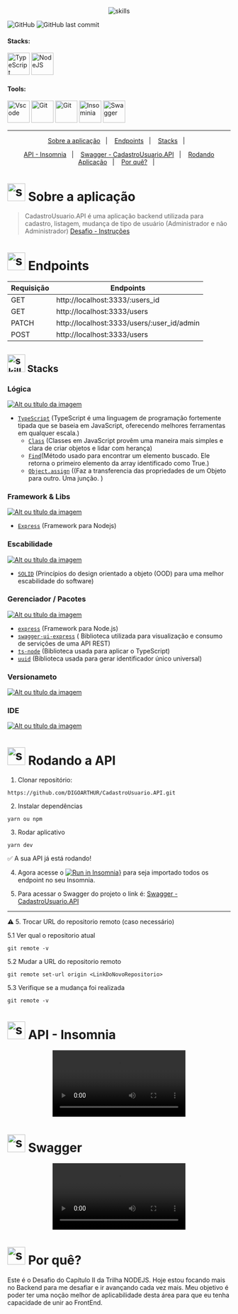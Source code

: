 <!-- VISUALIZAR NO VSCODE  CTRL + K  V -->

<!-- BADGES https://www.youtube.com/watch?v=cRoBt6AZgjc
https://dev.to/envoy_/150-badges-for-github-pnk

BUILD BADGES
https://shields.io
ICONS
https://simpleicons.org/?q=react
-->

<!--https://www.canva.com/  -->
<p align="center">
  <img  alt="skills"  src="https://user-images.githubusercontent.com/59892368/158034522-92c70ba1-bae7-46fc-b692-77b711eebda1.png">
</p> 




![GitHub](https://img.shields.io/github/license/DIGOARTHUR/CadastroUsuario.API)
![GitHub last commit](https://img.shields.io/github/last-commit/DIGOARTHUR/CadastroUsuario.API)


#### Stacks:
 <!------------------------------------STACKS-->
<p align="left">


 <a href="https://www.typescriptlang.org/"><img  alt="TypeScript"  width="50" height="50" src="https://user-images.githubusercontent.com/59892368/210762527-ae3afe1f-fe36-46a9-98ad-35dbae4d1adf.svg"><a/>
  <a href="https://nodejs.org/en/"><img  alt="NodeJS"  width="50" height="50" src="https://user-images.githubusercontent.com/59892368/225148464-81734ea0-e787-4397-bd49-312264335a58.svg"><a/>
  

</p>


 <!------------------------------------TOOLS-->
 #### Tools:
 <a href="https://code.visualstudio.com/"><img  alt="Vscode"  width="50" height="50" src="https://user-images.githubusercontent.com/59892368/223381414-d3066c8b-c3ee-4fae-943d-481857e88000.svg"><a/>
 <a href="https://git-scm.com/"><img  alt="Git"  width="50" height="50" src="https://user-images.githubusercontent.com/59892368/223381109-88617798-75ae-4f3a-bc4a-1210637f818c.svg"><a/>
  <a href="https://yarnpkg.com"><img  alt="Git"  width="50" height="50" src="https://user-images.githubusercontent.com/59892368/197615074-2e78b82c-b853-455c-8920-272cf1ce6399.svg"><a/>   <a href="https://insomnia.rest/download"><img  alt="Insominia"  width="50" height="50" src="https://user-images.githubusercontent.com/59892368/153734890-e39524d5-25a3-4b93-8621-78cf0951e501.svg"><a/>
 <a href="https://swagger.io"><img  alt="Swagger"  width="50" height="50" src="https://user-images.githubusercontent.com/59892368/158034668-9442e16e-f593-4605-ad74-697f19165f37.svg"><a/>


 


      

   
---
  <!------------------------------------SUMMARY-->   
 
   <p align="center">
  <a href="https://github.com/DIGOARTHUR/CadastroUsuario.API#--sobre-a-aplicação-">Sobre a aplicação</a>&nbsp;&nbsp;&nbsp;|&nbsp;&nbsp;&nbsp;
       <a href="https://github.com/DIGOARTHUR/CadastroUsuario.API#-endpoints"> Endpoints</a>&nbsp;&nbsp;&nbsp;|&nbsp;&nbsp;&nbsp;
       <a href="https://github.com/DIGOARTHUR/CadastroUsuario.API#-stacks-">Stacks</a>&nbsp;&nbsp;&nbsp;|&nbsp;&nbsp;&nbsp;
    </p> 
   
   <p align="center">
 <a href="https://github.com/DIGOARTHUR/CadastroUsuario.API#-api---insomnia"> API - Insomnia</a>&nbsp;&nbsp;&nbsp;|&nbsp;&nbsp;&nbsp;
  <a href="https://github.com/DIGOARTHUR/CadastroUsuario.API#-swagger"> Swagger - CadastroUsuario.API</a>&nbsp;&nbsp;&nbsp;|&nbsp;&nbsp;&nbsp;
  <a href="https://github.com/DIGOARTHUR/CadastroUsuario.API#-rodando-a-api">Rodando Aplicação</a>&nbsp;&nbsp;&nbsp;|&nbsp;&nbsp;&nbsp;
  <a href="https://github.com/DIGOARTHUR/CadastroUsuario.API#-por-quê--">Por quê?</a>&nbsp;&nbsp;&nbsp;|&nbsp;&nbsp;&nbsp; 
</p> 
  
  
  
 
  <!------------------------------------DESCRIPTION -->  
# <img  alt="skills"  width="40" height="40" src="https://user-images.githubusercontent.com/59892368/148622497-164365e8-f6b0-4f40-bc75-a0ed4da6059b.png">  Sobre a aplicação <!---write here : talk a little about project: what's does, example.  -->
> CadastroUsuario.API é uma aplicação backend utilizada para cadastro, listagem, mudança de tipo de usuário (Administrador e não Administrador) [Desafio - Instruções](https://www.notion.so/Desafio-01-Introdu-o-ao-SOLID-3b9be286fac0482ca3b275473ddd2d72)


  

<!-- ENDPOINTS--> 
 # <img  alt="skills"  width="40" height="40" src="https://user-images.githubusercontent.com/59892368/154178428-61812598-6d7e-42a6-a7da-2c6c581e6ebe.png"> Endpoints<!---write here : EndPoints  -->
  
<div align="center">  
 
  

<!-- --> 
| Requisição | Endpoints|
|------------|--------------------------------------------|
|     GET    | http://localhost:3333/:users_id            |
|     GET    | http://localhost:3333/users                |
|    PATCH   | http://localhost:3333/users/:user_id/admin |
|    POST    | http://localhost:3333/users                |
  
</div> 



<!------------------------------------LIST: STACKS , LIBS & TOOLS-->

## <img  alt="skills"  width="40" height="40" src="https://user-images.githubusercontent.com/59892368/197614534-e12fb94a-b5cf-44ff-8d57-debad7299b0b.png"> Stacks <!---write here: learned concepts; -->

### Lógica 
  <a href="https://devdigoarthur.notion.site/Map-a87c73417a064372b122bf448f4c6ed4"> ![Alt ou título da imagem](https://img.shields.io/badge/-TypeScript-/?logo=TypeScript&logoColor=white&color=informational)<a/>
   * [`TypeScript`](https://developer.mozilla.org/pt-BR/docs/Web/JavaScript/Reference/Global_Objects/Map) (TypeScript é uma linguagem de programação fortemente tipada que se baseia em JavaScript, oferecendo melhores ferramentas em qualquer escala.)
     * [`Class`](https://www.freecodecamp.org/news/javascript-classes-how-they-work-with-use-case/) (Classes em JavaScript provêm uma maneira mais simples e clara de criar objetos e lidar com herança)
     * [`Find`](https://developer.mozilla.org/en-US/docs/Web/JavaScript/Reference/Global_Objects/Array/find)(Método usado para encontrar um elemento buscado. Ele retorna o primeiro elemento da array identificado como True.)
     * [`Object.assign`](https://developer.mozilla.org/en-US/docs/Web/JavaScript/Reference/Global_Objects/Object/assign) ((Faz a transferencia das propriedades de um Objeto para outro. Uma junção. )
      
 ### Framework & Libs
   
<a href=""> ![Alt ou título da imagem](https://img.shields.io/badge/-NodeJS-/?logo=Node.JS&logoColor=white&color=green)<a/> 
  * [`Express`](https://www.npmjs.com/package/express) (Framework para Nodejs)
   
  
### Escabilidade
<a href=""> ![Alt ou título da imagem](https://img.shields.io/badge/-SOLID-/?logo=&logoColor=white&color=red)<a/> 
   * [`SOLID`](https://medium.com/@gabrielorlando_12302/solid-no-node-js-54010ce7d21c) (Princípios do design orientado a objeto (OOD) para uma melhor escabilidade do software)
 

### Gerenciador / Pacotes
<a href="https://yarnpkg.com"> ![Alt ou título da imagem](https://img.shields.io/badge/-Yarn-/?logo=Yarn&logoColor=white&color=blue)<a/> 
   * [`express`](https://www.npmjs.com/package/express) (Framework para Node.js)
   * [`swagger-ui-express`](https://www.npmjs.com/package/swagger-ui-express) ( Biblioteca utilizada para visualização e consumo de servições de uma API REST)
   * [`ts-node`](https://www.npmjs.com/package/ts-node) (Biblioteca usada para aplicar o TypeScript)
   * [`uuid`](https://www.npmjs.com/package/uuid) (Biblioteca usada para gerar identificador único universal)
   
   
  ### Versionameto
 <a href="https://git-scm.com"> ![Alt ou título da imagem](https://img.shields.io/badge/-Git-/?logo=Git&logoColor=white&color=red)<a/> 
 ### IDE
 <a href="https://code.visualstudio.com"> ![Alt ou título da imagem](https://img.shields.io/badge/-VisualStudioCode-/?logo=VisualStudioCode&logoColor=white&color=informational)<a/>  

  


<!---RODANDO APLICAÇÃO-->
 
 # <img  alt="skills"  width="40" height="40" src="https://user-images.githubusercontent.com/59892368/142216697-dd93272c-c614-4664-9d63-c4e4dfc3e0f3.gif"> Rodando a API
 


1. Clonar repositório:

```
https://github.com/DIGOARTHUR/CadastroUsuario.API.git
```

2. Instalar dependências

```
yarn ou npm
```

3. Rodar aplicativo

```
yarn dev
```
✅ A sua API já está rodando!
  
4. Agora acesse o [![Run in Insomnia}](https://insomnia.rest/images/run.svg)](https://insomnia.rest/run/?label=Chapter%20II%20-%20Desafio%2001&uri=https%3A%2F%2Fraw.githubusercontent.com%2FDIGOARTHUR%2FCadastroUsuario.API%2Fmain%2FJSON_Insomnia%2FCadastroUsuario.API_Insomnia.json) para seja importado todos os endpoint no seu Insomnia.

5. Para acessar o Swagger do projeto o link é: [Swagger - CadastroUsuario.API](http://localhost:3333/api-docs/#/)

  ---
  
:warning: 5. Trocar URL do repositorio remoto (caso necessário)

  5.1 Ver qual o repositorio atual
```
git remote -v
```
  5.2 Mudar a URL do repositorio remoto
```
git remote set-url origin <LinkDoNovoRepositorio>
```
  5.3 Verifique se a mudança foi realizada
```
git remote -v
```
  
<!---INSOMNIA / SWAGGER-->   
   
 # <img  alt="skills"  width="40" height="40" src="https://user-images.githubusercontent.com/59892368/153734890-e39524d5-25a3-4b93-8621-78cf0951e501.svg"> API - Insomnia<!---write here : Run Code - Insominia Demonstration-->

<p align="center">
  <video  alt="gif_"  src="https://user-images.githubusercontent.com/59892368/158037966-3a9a3ffd-4533-4dab-a3e9-6643f29be11b.mp4"></video>
  </p>   
  
  # <img  alt="skills"  width="40" height="40" src="https://user-images.githubusercontent.com/59892368/158034668-9442e16e-f593-4605-ad74-697f19165f37.svg"> Swagger<!---write here : Swagger-->
  
   <p align="center">
  <video  alt="gif_"  src="https://user-images.githubusercontent.com/59892368/158040826-45e466d3-7544-4cd9-8123-2a3ac99be6ae.mp4"></video>
  </p>    
   
   
 # <img  alt="skills"  width="40" height="40" src="https://user-images.githubusercontent.com/59892368/148622627-c1eaa513-ca90-49e2-b5b8-c11d369becef.png"> Por quê?  <!---write here : motivation that led to created ; why did you do this program?   -->
 Este é o Desafio do Capítulo II da Trilha NODEJS. Hoje estou focando mais no Backend para me desafiar e ir avançando cada vez mais. Meu objetivo é poder ter uma noção melhor de aplicabilidade desta área para que eu tenha capacidade de unir ao FrontEnd.
  
  <!--[@Rocketseat](https://github.com/Rocketseat)--> 
 
<!--[Notion](https://devdigoarthur.notion.site/ReactJS-93c2209743ad43dcb4e813a4dc93da05) -->

 
